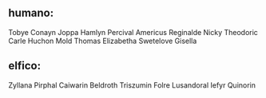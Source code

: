 ## humano:
Tobye
Conayn
Joppa
Hamlyn
Percival
Americus
Reginalde
Nicky
Theodoric
Carle
Huchon
Mold
Thomas
Elizabetha
Swetelove
Gisella

## elfico:
Zyllana
Pirphal
Caiwarin
Beldroth
Triszumin
Folre
Lusandoral
Iefyr
Quinorin